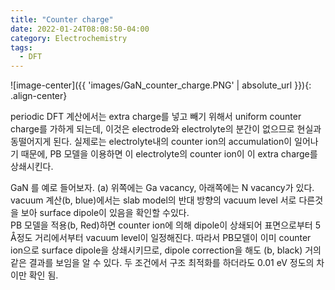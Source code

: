 ```yaml
---
title: "Counter charge"
date: 2022-01-24T08:08:50-04:00
category: Electrochemistry
tags:
  - DFT
---
```



![image-center]({{ 'images/GaN_counter_charge.PNG' | absolute_url }}){: .align-center}  


periodic DFT 계산에서는 extra charge를 넣고 빼기 위해서 uniform counter charge를 가하게 되는데, 이것은 electrode와 electrolyte의 분간이 없으므로 현실과 동떨어지게 된다. 실제로는 electrolyte내의 counter ion의 accumulation이 일어나기 때문에, PB 모델을 이용하면 이 electrolyte의 counter ion이 이 extra charge를 상쇄시킨다.  

GaN 를 예로 들어보자. (a) 위쪽에는 Ga vacancy, 아래쪽에는 N vacancy가 있다. vacuum 계산(b, blue)에서는 slab model의 반대 방향의 vacuum level 서로 다른것을 보아 surface dipole이 있음을 확인할 수있다.  
PB 모델을 적용(b, Red)하면 counter ion에 의해 dipole이 상쇄되어 표면으로부터 5 Å정도 거리에서부터 vacuum level이 일정해진다. 따라서 PB모델이 이미 counter ion으로 surface dipole을 상쇄시키므로, dipole correction을 해도 (b, black) 거의 같은 결과를 보임을 알 수 있다. 두 조건에서 구조 최적화를 하더라도 0.01 eV 정도의 차이만 확인 됨.



